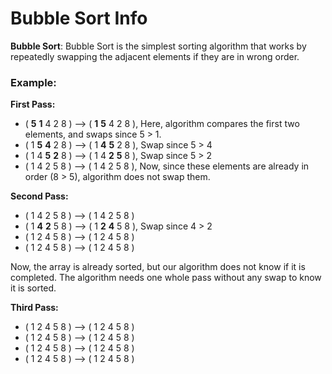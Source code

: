 # Bubble Sort Info

**Bubble Sort**:  Bubble Sort is the simplest sorting algorithm that works by
                repeatedly swapping the adjacent elements if they are in wrong order.

### Example:

**First Pass:**
- ( **5** **1** 4 2 8 ) –> ( **1** **5** 4 2 8 ), Here, algorithm compares the first two elements, and swaps since 5 > 1.
- ( 1 **5** **4** 2 8 ) –>  ( 1 **4** **5** 2 8 ), Swap since 5 > 4
- ( 1 4 **5** **2** 8 ) –>  ( 1 4 **2** **5** 8 ), Swap since 5 > 2
- ( 1 4 2 5 8 ) –> ( 1 4 2 5 8 ), Now, since these elements are already in order (8 > 5), algorithm does not swap them.

**Second Pass:**
- ( 1 4 2 5 8 ) –> ( 1 4 2 5 8 )
- ( 1 **4** **2** 5 8 ) –> ( 1 **2** **4** 5 8 ), Swap since 4 > 2
- ( 1 2 4 5 8 ) –> ( 1 2 4 5 8 )
- ( 1 2 4 5 8 ) –>  ( 1 2 4 5 8 )

Now, the array is already sorted, but our algorithm does not know if it is completed. The algorithm needs one whole pass without any swap to know it is sorted.

**Third Pass:**
- ( 1 2 4 5 8 ) –> ( 1 2 4 5 8 )
- ( 1 2 4 5 8 ) –> ( 1 2 4 5 8 )
- ( 1 2 4 5 8 ) –> ( 1 2 4 5 8 )
- ( 1 2 4 5 8 ) –> ( 1 2 4 5 8 )
